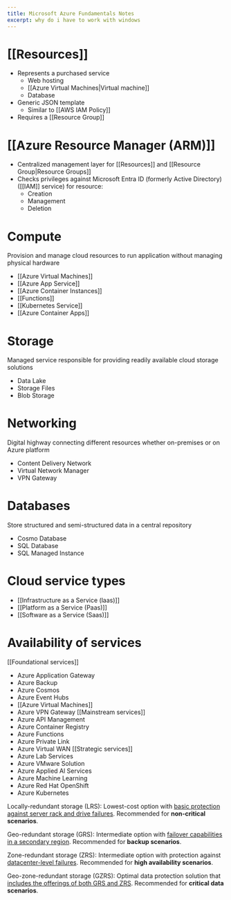 ```yaml
---
title: Microsoft Azure Fundamentals Notes
excerpt: why do i have to work with windows
---
```

# [[Resources]]
- Represents a purchased service
	- Web hosting
	- [[Azure Virtual Machines|Virtual machine]]
	- Database
- Generic JSON template
	- Similar to [[AWS IAM Policy]] 
- Requires a [[Resource Group]]
# [[Azure Resource Manager (ARM)]]
- Centralized management layer for [[Resources]] and [[Resource Group|Resource Groups]]
- Checks privileges against Microsoft Entra ID (formerly Active Directory) ([[IAM]] service) for resource:
	- Creation
	- Management
	- Deletion
# Compute
Provision and manage cloud resources to run application without managing physical hardware
- [[Azure Virtual Machines]] 
- [[Azure App Service]] 
- [[Azure Container Instances]] 
- [[Functions]]
- [[Kubernetes Service]]
- [[Azure Container Apps]]
# Storage
Managed service responsible for providing readily available cloud storage solutions
- Data Lake
- Storage Files
- Blob Storage
# Networking
Digital highway connecting different resources whether on-premises or on Azure platform
- Content Delivery Network
- Virtual Network Manager
- VPN Gateway
# Databases
Store structured and semi-structured data in a central repository
- Cosmo Database
- SQL Database
- SQL Managed Instance
# Cloud service types
- [[Infrastructure as a Service (laas)]]
- [[Platform as a Service (Paas)]]
- [[Software as a Service (Saas)]]
# Availability of services
[[Foundational services]]
- Azure Application Gateway
- Azure Backup
- Azure Cosmos
- Azure Event Hubs
- [[Azure Virtual Machines]]
- Azure VPN Gateway
[[Mainstream services]]
- Azure API Management
- Azure Container Registry
- Azure Functions
- Azure Private Link
- Azure Virtual WAN
[[Strategic services]]
- Azure Lab Services
- Azure VMware Solution
- Azure Applied Al Services
- Azure Machine Learning
- Azure Red Hat OpenShift
- Azure Kubernetes

Locally-redundant storage (LRS):
Lowest-cost option with <u>basic protection against server rack and drive failures</u>. Recommended for **non-critical scenarios**.

Geo-redundant storage (GRS):
Intermediate option with <u>failover capabilities in a secondary region</u>.
Recommended for **backup scenarios**.

Zone-redundant storage (ZRS):
Intermediate option with protection against <u>datacenter-level failures</u>.
Recommended for **high availability scenarios**.

Geo-zone-redundant storage (GZRS):
Optimal data protection solution that <u>includes the offerings of both GRS and
ZRS</u>. Recommended for **critical data scenarios**.